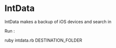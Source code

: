 IntData
=======

IntData makes a backup of iOS devices and search in

Run :

ruby intdata.rb DESTINATION_FOLDER

